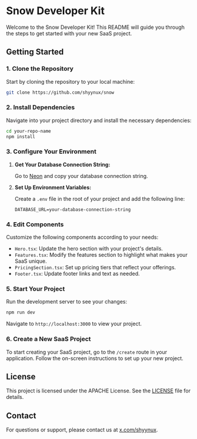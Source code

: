 # Snow Developer Kit



Welcome to the Snow Developer Kit! This README will guide you through the steps to get started with your new SaaS project.

## Getting Started

### 1. Clone the Repository

Start by cloning the repository to your local machine:

```bash
git clone https://github.com/shyynux/snow
```

### 2. Install Dependencies

Navigate into your project directory and install the necessary dependencies:

```bash
cd your-repo-name
npm install
```

### 3. Configure Your Environment

1. **Get Your Database Connection String:**

   Go to [Neon](https://neon.tech) and copy your database connection string.

2. **Set Up Environment Variables:**

   Create a `.env` file in the root of your project and add the following line:

   ```plaintext
   DATABASE_URL=your-database-connection-string
   ```

### 4. Edit Components

Customize the following components according to your needs:

- `Hero.tsx`: Update the hero section with your project's details.
- `Features.tsx`: Modify the features section to highlight what makes your SaaS unique.
- `PricingSection.tsx`: Set up pricing tiers that reflect your offerings.
- `Footer.tsx`: Update footer links and text as needed.

### 5. Start Your Project

Run the development server to see your changes:

```bash
npm run dev
```

Navigate to `http://localhost:3000` to view your project.

### 6. Create a New SaaS Project

To start creating your SaaS project, go to the `/create` route in your application. Follow the on-screen instructions to set up your new project.


## License

This project is licensed under the APACHE License. See the [LICENSE](LICENSE) file for details.

## Contact

For questions or support, please contact us at [x.com/shyynux](mailto:shyynux@gmail.com).
```
